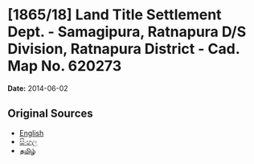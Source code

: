 # [1865/18] Land Title Settlement Dept. - Samagipura, Ratnapura D/S Division, Ratnapura District - Cad. Map No. 620273

**Date:** 2014-06-02

## Original Sources

- [English](https://documents.gov.lk/view/extra-gazettes/2014/6/1865-18_E.pdf)
- [සිංහල](https://documents.gov.lk/view/extra-gazettes/2014/6/1865-18_S.pdf)
- [தமிழ்](https://documents.gov.lk/view/extra-gazettes/2014/6/1865-18_T.pdf)
